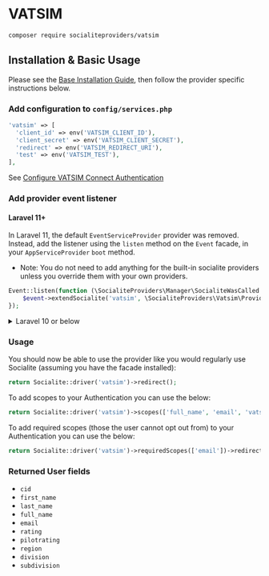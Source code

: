# VATSIM

```bash
composer require socialiteproviders/vatsim
```

## Installation & Basic Usage

Please see the [Base Installation Guide](https://socialiteproviders.com/usage/), then follow the provider specific instructions below.

### Add configuration to `config/services.php`

```php
'vatsim' => [
  'client_id' => env('VATSIM_CLIENT_ID'),
  'client_secret' => env('VATSIM_CLIENT_SECRET'),
  'redirect' => env('VATSIM_REDIRECT_URI'),
  'test' => env('VATSIM_TEST'),
],
```

See [Configure VATSIM Connect Authentication](https://github.com/vatsimnetwork/developer-info/wiki/Connect)

### Add provider event listener

#### Laravel 11+

In Laravel 11, the default `EventServiceProvider` provider was removed. Instead, add the listener using the `listen` method on the `Event` facade, in your `AppServiceProvider` `boot` method.

* Note: You do not need to add anything for the built-in socialite providers unless you override them with your own providers.

```php
Event::listen(function (\SocialiteProviders\Manager\SocialiteWasCalled $event) {
    $event->extendSocialite('vatsim', \SocialiteProviders\Vatsim\Provider::class);
});
```
<details>
<summary>
Laravel 10 or below
</summary>
Configure the package's listener to listen for `SocialiteWasCalled` events.

Add the event to your `listen[]` array in `app/Providers/EventServiceProvider`. See the [Base Installation Guide](https://socialiteproviders.com/usage/) for detailed instructions.

```php
protected $listen = [
    \SocialiteProviders\Manager\SocialiteWasCalled::class => [
        // ... other providers
        \SocialiteProviders\Vatsim\VatsimExtendSocialite::class.'@handle',
    ],
];
```
</details>

### Usage

You should now be able to use the provider like you would regularly use Socialite (assuming you have the facade installed):

```php
return Socialite::driver('vatsim')->redirect();
```

To add scopes to your Authentication you can use the below:

```php
return Socialite::driver('vatsim')->scopes(['full_name', 'email', 'vatsim_details', 'country'])->redirect();
```

To add required scopes (those the user cannot opt out from) to your Authentication you can use the below:

```php
return Socialite::driver('vatsim')->requiredScopes(['email'])->redirect();
```

### Returned User fields

- ``cid``
- ``first_name``
- ``last_name``
- ``full_name``
- ``email``
- ``rating``
- ``pilotrating``
- ``region``
- ``division``
- ``subdivision``
